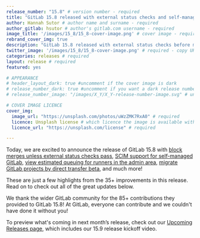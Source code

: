 ```yaml
---
release_number: "15.8" # version number - required
title: "GitLab 15.8 released with external status checks and self-managed SCIM" # short title (no longer than 62 characters) - required
author: Hannah Sutor # author name and surname - required
author_gitlab: hsutor # author's gitlab.com username - required
image_title: '/images/15_8/15_8-cover-image.png' # cover image - required
rebrand_cover_img: true
description: "GitLab 15.8 released with external status checks before merge, SCIM support for self-managed, direct project transfer migration beta, and much more!" # short description - required
twitter_image: '/images/15_8/15_8-cover-image.png' # required - copy URL from image title section above
categories: releases # required
layout: release # required
featured: yes

# APPEARANCE
# header_layout_dark: true #uncomment if the cover image is dark
# release_number_dark: true #uncomment if you want a dark release number
# release_number_image: "/images/X_Y/X_Y-release-number-image.svg" # uncomment if you want a svg image to replace the release number that normally overlays the background image

# COVER IMAGE LICENCE
cover_img:
  image_url: "https://unsplash.com/photos/uWzZMK7RxA0" # required
  licence: Unsplash license # which licence the image is available with - required
  licence_url: "https://unsplash.com/license" # required

---
```


<!--
This is the release blog post file. Add here the introduction only.
All remaining content goes into data/release-posts/.

**Use the merge request template "Release-Post", and please set the calendar due
date for each stage (general contributions, review).**

Read through the Release Posts Handbook for more information:
https://about.gitlab.com/handbook/marketing/blog/release-posts/#introduction
-->

Today, we are excited to announce the release of GitLab 15.8 with [block merges unless external status checks pass](#block-merges-unless-external-status-checks-pass), [SCIM support for self-managed GitLab](#scim-support-for-self-managed-gitlab), [view estimated queuing for runners in the admin area](#view-estimated-queuing-time-for-runners-in-the-admin-area), [migrate GitLab projects by direct transfer beta](#migrating-gitlab-projects-by-direct-transfer-beta), and much more!

These are just a few highlights from the 35+ improvements in this release. Read on to check out all of the great updates below.

We thank the wider GitLab community for the 85+ contributions they provided to GitLab 15.8! At GitLab, everyone can contribute and we couldn't have done it without you!

To preview what's coming in next month’s release, check out our [Upcoming Releases page](/direction/kickoff/), which includes our 15.9 release kickoff video.
